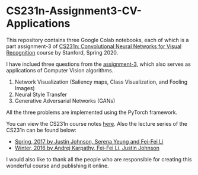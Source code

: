 # CS231n-Assignment3-CV-Applications
This repository contains three Google Colab notebooks, each of which is a part assignment-3 of [CS231n: Convolutional Neural Networks for Visual Recognition](http://cs231n.stanford.edu/) course by Stanford, Spring 2020.

I have inclued three questions from the [assignment-3](https://cs231n.github.io/assignments2020/assignment3/), which also serves as applications of Computer Vision algorithms.

1. Network Visualization (Saliency maps, Class Visualization, and Fooling Images)
2. Neural Style Transfer
3. Generative Adversarial Networks (GANs)

All the three problems are implemented using the PyTorch framework.

You can view the CS231n course notes [here](https://cs231n.github.io/). 
Also the lecture series of the CS231n can be found below: 

* [Spring, 2017 by Justin Johnson, Serena Yeung and Fei-Fei Li](https://www.youtube.com/playlist?list=PL3FW7Lu3i5JvHM8ljYj-zLfQRF3EO8sYv)
* [Winter, 2016 by Andrej Karpathy, Fei-Fei Li, Justin Johnson](https://www.youtube.com/playlist?list=PLkt2uSq6rBVctENoVBg1TpCC7OQi31AlC)

I would also like to thank all the people who are responsible for creating this wonderful course and publishing it online. 
